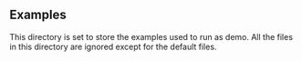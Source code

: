 ## Examples

This directory is set to store the examples used to run as demo.
All the files in this directory are ignored except for the default files.
